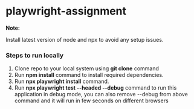 # playwright-assignment
<b>Note:</b><p> Install latest version of node and npx to avoid any setup issues.</p>
<h3>Steps to run locally</h3>
<ol>
  <li>Clone repo to your local system using <b>git clone</b> command</li>
  <li>Run <b>npm install</b> command to install required dependencies.
  <li>Run <b>npx playwright install</b> command.
  <li>Run <b>npx playwright test --headed --debug</b> command to run this application in debug mode, you can also remove --debug from above command and it will run in few seconds on different browsers</li>
</ol>
